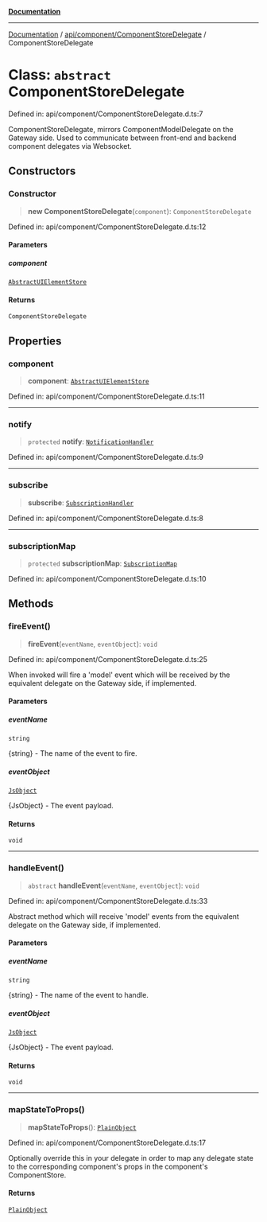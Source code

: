 [**Documentation**](../../../../index.md)

***

[Documentation](../../../../index.md) / [api/component/ComponentStoreDelegate](../index.md) / ComponentStoreDelegate

# Class: `abstract` ComponentStoreDelegate

Defined in: api/component/ComponentStoreDelegate.d.ts:7

ComponentStoreDelegate, mirrors ComponentModelDelegate on the Gateway side.
Used to communicate between front-end and backend component delegates via Websocket.

## Constructors

### Constructor

> **new ComponentStoreDelegate**(`component`): `ComponentStoreDelegate`

Defined in: api/component/ComponentStoreDelegate.d.ts:12

#### Parameters

##### component

[`AbstractUIElementStore`](../../../../stores/AbstractUIElementStore/classes/AbstractUIElementStore.md)

#### Returns

`ComponentStoreDelegate`

## Properties

### component

> **component**: [`AbstractUIElementStore`](../../../../stores/AbstractUIElementStore/classes/AbstractUIElementStore.md)

Defined in: api/component/ComponentStoreDelegate.d.ts:11

***

### notify

> `protected` **notify**: [`NotificationHandler`](../../../subscription/Subscription/type-aliases/NotificationHandler.md)

Defined in: api/component/ComponentStoreDelegate.d.ts:9

***

### subscribe

> **subscribe**: [`SubscriptionHandler`](../../../subscription/Subscription/type-aliases/SubscriptionHandler.md)

Defined in: api/component/ComponentStoreDelegate.d.ts:8

***

### subscriptionMap

> `protected` **subscriptionMap**: [`SubscriptionMap`](../../../subscription/Subscription/type-aliases/SubscriptionMap.md)

Defined in: api/component/ComponentStoreDelegate.d.ts:10

## Methods

### fireEvent()

> **fireEvent**(`eventName`, `eventObject`): `void`

Defined in: api/component/ComponentStoreDelegate.d.ts:25

When invoked will fire a 'model' event which will be received by
the equivalent delegate on the Gateway side, if implemented.

#### Parameters

##### eventName

`string`

{string} - The name of the event to fire.

##### eventObject

[`JsObject`](../../../../perspective-client/type-aliases/JsObject.md)

{JsObject} - The event payload.

#### Returns

`void`

***

### handleEvent()

> `abstract` **handleEvent**(`eventName`, `eventObject`): `void`

Defined in: api/component/ComponentStoreDelegate.d.ts:33

Abstract method which will receive 'model' events from the
equivalent delegate on the Gateway side, if implemented.

#### Parameters

##### eventName

`string`

{string} - The name of the event to handle.

##### eventObject

[`JsObject`](../../../../perspective-client/type-aliases/JsObject.md)

{JsObject} - The event payload.

#### Returns

`void`

***

### mapStateToProps()

> **mapStateToProps**(): [`PlainObject`](../../../../perspective-client/type-aliases/PlainObject.md)

Defined in: api/component/ComponentStoreDelegate.d.ts:17

Optionally override this in your delegate in order to map any delegate state
to the corresponding component's props in the component's ComponentStore.

#### Returns

[`PlainObject`](../../../../perspective-client/type-aliases/PlainObject.md)
